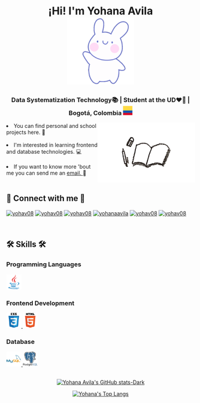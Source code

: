 <h1 align="center"> ¡Hi! I'm Yohana Avila <br>
    <img class="centerImage" width="180" height="180" src="https://github.com/yohav08/yohav08/blob/main/hi.gif" alt="Hello">
</h1>
  
<h3 align="center"> 
    Data Systematization Technology📚 | Student at the UD♥🧡 | Bogotá, Colombia <img  width="25" height="25" src="https://github.com/yohav08/yohav08/blob/main/colombia.png" alt="co">
</h3>

<p>
    <img align="right" width="260" height="160"src="https://github.com/yohav08/yohav08/blob/main/study.gif" alt="Study">
    <li> You can find personal and school projects here. 📖 <br><br> </li> 
    <li> I'm interested in learning frontend and database technologies. 💻 <br><br> </li>
    <li> If you want to know more 'bout me you can send me an 
        <a href="https://mail.google.com/mail/u/0/?fs=1&tf=cm&source=mailto&to=yohana.avila3009@gmail.com">email. </a> 📩 <br><br> 
    </li> 
</p>
  
<h2 align="left"> 📲 Connect with me 📲 </h2>
<p align="left">
    <a href="https://twitter.com/yohav08" target="blank">
        <img align="center" src="https://raw.githubusercontent.com/rahuldkjain/github-profile-readme-generator/master/src/images/icons/Social/twitter.svg" alt="yohav08" height="30" width="40" /></a>
    <a href="https://www.linkedin.com/in/yohav08/" target="blank">
        <img align="center" src="https://raw.githubusercontent.com/rahuldkjain/github-profile-readme-generator/master/src/images/icons/Social/linked-in-alt.svg" alt="yohav08" height="30" width="40" /></a>
    <a href="https://stackoverflow.com/users/20267863/yohav08" target="blank">
        <img align="center" src="https://raw.githubusercontent.com/rahuldkjain/github-profile-readme-generator/master/src/images/icons/Social/stack-overflow.svg" alt="yohav08" height="30" width="40" /></a>
    <a href="https://kaggle.com/yohanaavila" target="blank">
        <img align="center" src="https://raw.githubusercontent.com/rahuldkjain/github-profile-readme-generator/master/src/images/icons/Social/kaggle.svg" alt="yohanaavila" height="30" width="40" /></a>
    <a href="https://instagram.com/yohav08" target="blank">
        <img align="center" src="https://raw.githubusercontent.com/rahuldkjain/github-profile-readme-generator/master/src/images/icons/Social/instagram.svg" alt="yohav08" height="30" width="40" /></a>
    <a href="https://www.hackerrank.com/yohav08" target="blank">
        <img align="center" src="https://raw.githubusercontent.com/rahuldkjain/github-profile-readme-generator/master/src/images/icons/Social/hackerrank.svg" alt="yohav08" height="30" width="40" /></a>
</p>
  
<br> 
<h2 align="left"> 🛠 Skills 🛠 </h2>
<h3> Programming Languages
    <p align="left"> 
        <a href="https://www.java.com" target="_blank" rel="noreferrer"> 
            <img src="https://raw.githubusercontent.com/devicons/devicon/master/icons/java/java-original.svg" alt="java" width="40" height="40"/> 
        </a> 
    </p>
</h3>

<h3> Frontend Development
    <p align="left"> 
        <a href="https://www.w3schools.com/css/" target="_blank" rel="noreferrer"> 
            <img src="https://raw.githubusercontent.com/devicons/devicon/master/icons/css3/css3-original-wordmark.svg" alt="css3" width="40" height="40"/> 
        </a> 
        <a href="https://www.w3.org/html/" target="_blank" rel="noreferrer"> 
            <img src="https://raw.githubusercontent.com/devicons/devicon/master/icons/html5/html5-original-wordmark.svg" alt="html5" width="40" height="40"/> 
        </a> 
    </p>
</h3>

<h3> Database
    <p align="left"> 
        <a href="https://www.mysql.com/" target="_blank" rel="noreferrer"> 
            <img src="https://raw.githubusercontent.com/devicons/devicon/master/icons/mysql/mysql-original-wordmark.svg" alt="mysql" width="40" height="40"/> 
        </a> 
        <a href="https://www.postgresql.org" target="_blank" rel="noreferrer"> 
            <img src="https://raw.githubusercontent.com/devicons/devicon/master/icons/postgresql/postgresql-original-wordmark.svg" alt="postgresql" width="40" height="40"/> 
        </a> 
    </p>
</h3>

<h2 align="center"></h2>

<div align="center">
<span>
    
  [![Yohana Avila's GitHub stats-Dark](https://github-readme-stats.vercel.app/api?username=yohav08&theme=radical&show_icons)](https://github.com/yohav08/github-readme-stats#gh-dark-mode-only)
</span>
<span>
    
  [![Yohana's Top Langs](https://github-readme-stats.vercel.app/api/top-langs/?username=yohav08&layout=compact)](https://github.com/yohav08/github-readme-stats)
</span>
</div>

